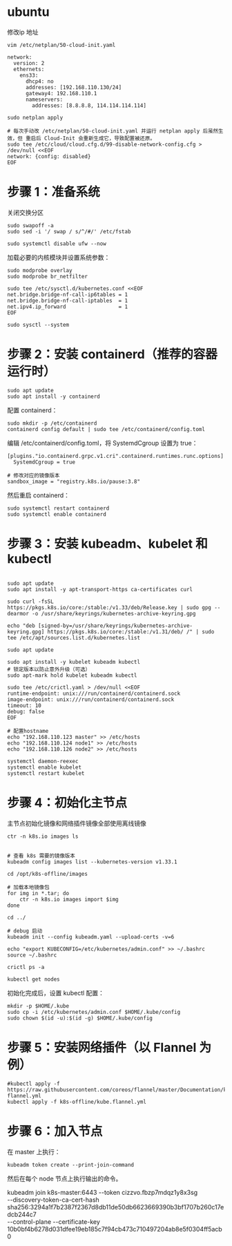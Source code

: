 # ubuntu

修改ip 地址

```
vim /etc/netplan/50-cloud-init.yaml

network:
  version: 2
  ethernets:
    ens33:
      dhcp4: no
      addresses: [192.168.110.130/24]
      gateway4: 192.168.110.1
      nameservers:
        addresses: [8.8.8.8, 114.114.114.114]

sudo netplan apply
        
# 每次手动改 /etc/netplan/50-cloud-init.yaml 并运行 netplan apply 后虽然生效，但 重启后 Cloud-Init 会重新生成它，导致配置被还原。
sudo tee /etc/cloud/cloud.cfg.d/99-disable-network-config.cfg > /dev/null <<EOF
network: {config: disabled}
EOF
```

# 步骤 1：准备系统

关闭交换分区

```shell
sudo swapoff -a
sudo sed -i '/ swap / s/^/#/' /etc/fstab

sudo systemctl disable ufw --now
```

加载必要的内核模块并设置系统参数：

```shell
sudo modprobe overlay
sudo modprobe br_netfilter

sudo tee /etc/sysctl.d/kubernetes.conf <<EOF
net.bridge.bridge-nf-call-ip6tables = 1
net.bridge.bridge-nf-call-iptables  = 1
net.ipv4.ip_forward                 = 1
EOF

sudo sysctl --system
```

# 步骤 2：安装 containerd（推荐的容器运行时）

```shell
sudo apt update
sudo apt install -y containerd
```

配置 containerd：

```shell
sudo mkdir -p /etc/containerd
containerd config default | sudo tee /etc/containerd/config.toml
```

编辑 /etc/containerd/config.toml，将 SystemdCgroup 设置为 true：

```shell
[plugins."io.containerd.grpc.v1.cri".containerd.runtimes.runc.options]
  SystemdCgroup = true
  
# 修改对应的镜像版本 
sandbox_image = "registry.k8s.io/pause:3.8"  
```

然后重启 containerd：

```shell
sudo systemctl restart containerd
sudo systemctl enable containerd

```

# 步骤 3：安装 kubeadm、kubelet 和 kubectl

```shell

sudo apt update
sudo apt install -y apt-transport-https ca-certificates curl

sudo curl -fsSL https://pkgs.k8s.io/core:/stable:/v1.33/deb/Release.key | sudo gpg --dearmor -o /usr/share/keyrings/kubernetes-archive-keyring.gpg

echo "deb [signed-by=/usr/share/keyrings/kubernetes-archive-keyring.gpg] https://pkgs.k8s.io/core:/stable:/v1.31/deb/ /" | sudo tee /etc/apt/sources.list.d/kubernetes.list

sudo apt update

sudo apt install -y kubelet kubeadm kubectl
# 锁定版本以防止意外升级（可选）
sudo apt-mark hold kubelet kubeadm kubectl

sudo tee /etc/crictl.yaml > /dev/null <<EOF
runtime-endpoint: unix:///run/containerd/containerd.sock
image-endpoint: unix:///run/containerd/containerd.sock
timeout: 10
debug: false
EOF

# 配置hostname
echo "192.168.110.123 master" >> /etc/hosts
echo "192.168.110.124 node1" >> /etc/hosts
echo "192.168.110.126 node2" >> /etc/hosts

systemctl daemon-reexec
systemctl enable kubelet
systemctl restart kubelet
```

# 步骤 4：初始化主节点

主节点初始化镜像和网络插件镜像全部使用离线镜像

```shell
ctr -n k8s.io images ls


# 查看 k8s 需要的镜像版本
kubeadm config images list --kubernetes-version v1.33.1

cd /opt/k8s-offline/images

# 加载本地镜像包
for img in *.tar; do
    ctr -n k8s.io images import $img
done

cd ../

# debug 启动
kubeadm init --config kubeadm.yaml --upload-certs -v=6

echo "export KUBECONFIG=/etc/kubernetes/admin.conf" >> ~/.bashrc
source ~/.bashrc

crictl ps -a

kubectl get nodes
```

初始化完成后，设置 kubectl 配置：

```shell
mkdir -p $HOME/.kube
sudo cp -i /etc/kubernetes/admin.conf $HOME/.kube/config
sudo chown $(id -u):$(id -g) $HOME/.kube/config
```

# 步骤 5：安装网络插件（以 Flannel 为例）

```shell
#kubectl apply -f https://raw.githubusercontent.com/coreos/flannel/master/Documentation/kube-flannel.yml
kubectl apply -f k8s-offline/kube.flannel.yml
```

# 步骤 6：加入节点

在 master 上执行：

```shell
kubeadm token create --print-join-command
```

然后在每个 node 节点上执行输出的命令。

kubeadm join k8s-master:6443 --token cizzvo.fbzp7mdqz1y8x3sg \
--discovery-token-ca-cert-hash sha256:3294a1f7b2387f2367d8db11de50db6623669390b3bf1707b260c17edcb244c7 \
--control-plane --certificate-key 10b0bf4b6278d031dfee19eb185c7f94cb473c710497204ab8e5f0304ff5acb0
